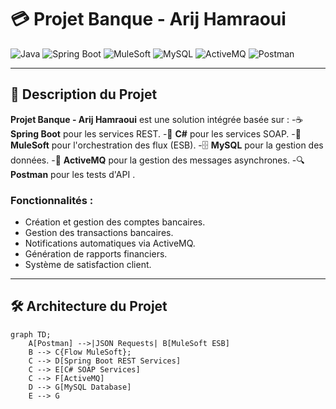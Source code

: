 # 💳 **Projet Banque - Arij Hamraoui**  

![Java](https://img.shields.io/badge/Java-ED8B00?style=for-the-badge&logo=java&logoColor=white)
![Spring Boot](https://img.shields.io/badge/Spring%20Boot-6DB33F?style=for-the-badge&logo=springboot&logoColor=white)
![MuleSoft](https://img.shields.io/badge/MuleSoft-005757?style=for-the-badge&logo=mulesoft&logoColor=white)
![MySQL](https://img.shields.io/badge/MySQL-4479A1?style=for-the-badge&logo=mysql&logoColor=white)
![ActiveMQ](https://img.shields.io/badge/ActiveMQ-B22222?style=for-the-badge&logo=apache&logoColor=white)
![Postman](https://img.shields.io/badge/Postman-FF6C37?style=for-the-badge&logo=postman&logoColor=white)  

---

## 🎯 **Description du Projet**
**Projet Banque - Arij Hamraoui** est une solution intégrée basée sur :
-☕ **Spring Boot** pour les services REST.
-🌱 **C#** pour les services SOAP.
-🐴 **MuleSoft** pour l'orchestration des flux (ESB).
-🗄️ **MySQL** pour la gestion des données.
-📩 **ActiveMQ** pour la gestion des messages asynchrones.
-🔍 **Postman** pour les tests d'API .

### **Fonctionnalités :**
- Création et gestion des comptes bancaires.
- Gestion des transactions bancaires.
- Notifications automatiques via ActiveMQ.
- Génération de rapports financiers.
- Système de satisfaction client.

---

## 🛠️ **Architecture du Projet**

```mermaid
graph TD;
    A[Postman] -->|JSON Requests| B[MuleSoft ESB]
    B --> C{Flow MuleSoft};
    C --> D[Spring Boot REST Services]
    C --> E[C# SOAP Services]
    C --> F[ActiveMQ]
    D --> G[MySQL Database]
    E --> G
